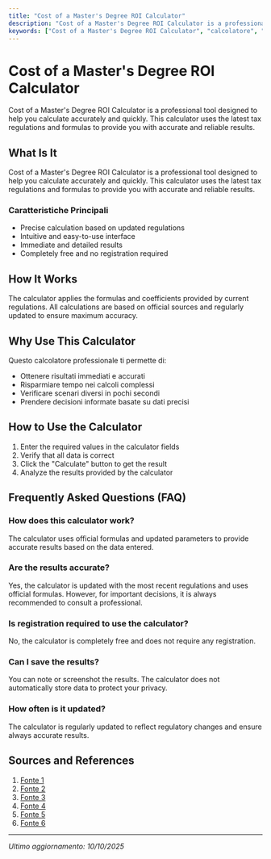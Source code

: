 ```yaml
---
title: "Cost of a Master's Degree ROI Calculator"
description: "Cost of a Master's Degree ROI Calculator is a professional tool designed to help you calculate accurately and quickly. This calculator uses the latest tax regulations and formulas to provide you with accurate and reliable results."
keywords: ["Cost of a Master's Degree ROI Calculator", "calcolatore", "calcolo online"]
---
```


# Cost of a Master's Degree ROI Calculator

Cost of a Master's Degree ROI Calculator is a professional tool designed to help you calculate accurately and quickly. This calculator uses the latest tax regulations and formulas to provide you with accurate and reliable results.

## What Is It

Cost of a Master's Degree ROI Calculator is a professional tool designed to help you calculate accurately and quickly. This calculator uses the latest tax regulations and formulas to provide you with accurate and reliable results.

### Caratteristiche Principali

- Precise calculation based on updated regulations
- Intuitive and easy-to-use interface
- Immediate and detailed results
- Completely free and no registration required

## How It Works

The calculator applies the formulas and coefficients provided by current regulations. All calculations are based on official sources and regularly updated to ensure maximum accuracy.

## Why Use This Calculator

Questo calcolatore professionale ti permette di:

- Ottenere risultati immediati e accurati
- Risparmiare tempo nei calcoli complessi
- Verificare scenari diversi in pochi secondi
- Prendere decisioni informate basate su dati precisi

## How to Use the Calculator

1. Enter the required values in the calculator fields
2. Verify that all data is correct
3. Click the "Calculate" button to get the result
4. Analyze the results provided by the calculator

## Frequently Asked Questions (FAQ)

### How does this calculator work?

The calculator uses official formulas and updated parameters to provide accurate results based on the data entered.

### Are the results accurate?

Yes, the calculator is updated with the most recent regulations and uses official formulas. However, for important decisions, it is always recommended to consult a professional.

### Is registration required to use the calculator?

No, the calculator is completely free and does not require any registration.

### Can I save the results?

You can note or screenshot the results. The calculator does not automatically store data to protect your privacy.

### How often is it updated?

The calculator is regularly updated to reflect regulatory changes and ensure always accurate results.

## Sources and References

1. [Fonte 1](https://theartofeducation.edu/university/masters/masters-degree-return-on-investment-calculator/)
2. [Fonte 2](https://www.creditdonkey.com/grad-school-roi-calculator.html)
3. [Fonte 3](https://educationdata.org/college-degree-roi)
4. [Fonte 4](https://www.franklin.edu/blog/is-a-masters-degree-worth-it)
5. [Fonte 5](https://blog.massmutual.com/planning/getting-the-most-from-a-graduate-degree)
6. [Fonte 6](https://www.coursera.org/articles/is-a-masters-degree-worth-it)

---

*Ultimo aggiornamento: 10/10/2025*
